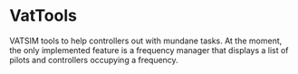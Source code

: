 # VatTools
VATSIM tools to help controllers out with mundane tasks. At the moment, the only implemented feature is a frequency manager that displays a list of pilots and controllers occupying a frequency.
